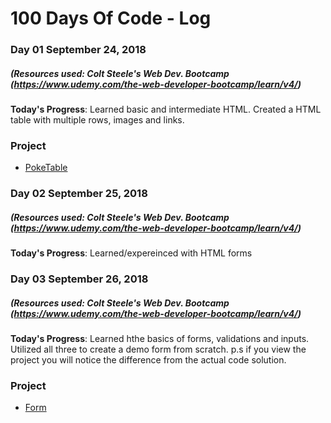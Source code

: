 # 100 Days Of Code - Log

### Day 01 September 24, 2018
##### (Resources used: Colt Steele's Web Dev. Bootcamp (https://www.udemy.com/the-web-developer-bootcamp/learn/v4/)
**Today's Progress**: Learned basic and intermediate HTML. Created a HTML table with multiple rows, images and links.
### Project
- [PokeTable](/PokeTable)

### Day 02 September 25, 2018
##### (Resources used: Colt Steele's Web Dev. Bootcamp (https://www.udemy.com/the-web-developer-bootcamp/learn/v4/)
**Today's Progress**: Learned/expereinced with HTML forms

### Day 03 September 26, 2018
##### (Resources used: Colt Steele's Web Dev. Bootcamp (https://www.udemy.com/the-web-developer-bootcamp/learn/v4/)
**Today's Progress**: Learned hthe basics of forms, validations and inputs. Utilized all three to create a demo form from scratch.
p.s if you view the project you will notice the difference from the actual code solution. 
### Project
- [Form](/Form)




